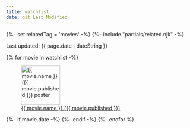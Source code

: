 ```yaml
---
title: watchlist
date: git Last Modified
---
```


{%- set relatedTag = 'movies' -%}
{%- include "partials/related.njk" -%}

<p class="text-center">Last updated: <time class="dt-published" datetime="{{ page.date | dateISO }}">{{ page.date | dateString }}</time></p>

<div class="h-feed posters">
	{% for movie in watchlist -%}
	<span class="poster h-cite">
		<a href="{{ movie.url }}">
			<figure>
				<img class="u-photo" src="{{ movie.photo }}" alt="{{ movie.name }} ({{ movie.published }}) poster" loading="lazy" width="105">
				<figcaption><span class="p-name">{{ movie.name }}</span> (<span class="dt-published">{{ movie.published }}</span>)</figcaption>
			</figure>
			<p class="p-content" hidden>{{ movie.content }}</p>
		</a>
		{%- if movie.date -%}
		<time class="dt-accessed" datetime="{{ movie.date | dateISO }}" hidden>{{ movie.date | dateString }}</time>
		{%- endif -%}
	</span>
	{%- endfor %}
</div>
